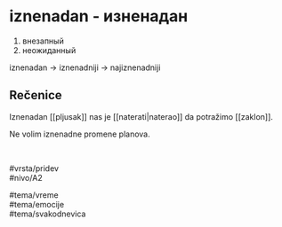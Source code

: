 # iznenadan - изненадан

1. внезапный  
2. неожиданный

iznenadan -> iznenadniji -> najiznenadniji

## Rečenice

Iznenadan [[pljusak]] nas je [[naterati|naterao]] da potražimo [[zaklon]].

Ne volim iznenadne promene planova.

<br>

#vrsta/pridev  
#nivo/A2  

#tema/vreme  
#tema/emocije  
#tema/svakodnevica  
